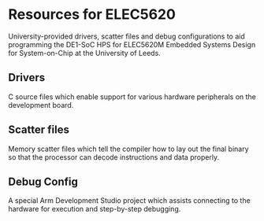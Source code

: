 # Resources for ELEC5620

University-provided drivers, scatter files and debug configurations to aid programming the DE1-SoC HPS for ELEC5620M Embedded Systems Design for System-on-Chip at the University of Leeds.

## Drivers

C source files which enable support for various hardware peripherals on the development board.

## Scatter files

Memory scatter files which tell the compiler how to lay out the final binary so that the processor can decode instructions and data properly.

## Debug Config

A special Arm Development Studio project which assists connecting to the hardware for execution and step-by-step debugging.
